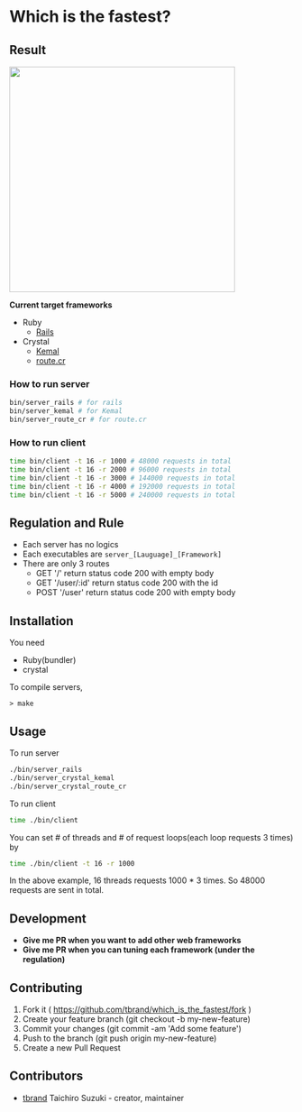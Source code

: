 # Which is the fastest?

## Result

<img src="https://cloud.githubusercontent.com/assets/3483230/24460663/f1fffc12-14d9-11e7-88e4-2d882d598c44.png" width="400" />

**Current target frameworks**
 - Ruby
   - [Rails](https://github.com/rails/rails)
 - Crystal
   - [Kemal](https://github.com/kemalcr/kemal)
   - [route.cr](https://github.com/tbrand/route.cr)

### How to run server
```bash
bin/server_rails # for rails
bin/server_kemal # for Kemal
bin/server_route_cr # for route.cr
```

### How to run client
```bash
time bin/client -t 16 -r 1000 # 48000 requests in total
time bin/client -t 16 -r 2000 # 96000 requests in total
time bin/client -t 16 -r 3000 # 144000 requests in total
time bin/client -t 16 -r 4000 # 192000 requests in total
time bin/client -t 16 -r 5000 # 240000 requests in total
```

## Regulation and Rule
 - Each server has no logics
 - Each executables are `server_[Lauguage]_[Framework]`
 - There are only 3 routes
   - GET  '/'         return status code 200 with empty body
   - GET  '/user/:id' return status code 200 with the id
   - POST '/user'     return status code 200 with empty body

## Installation

You need
 - Ruby(bundler)
 - crystal

To compile servers,
```
> make
```

## Usage

To run server
```bash
./bin/server_rails
./bin/server_crystal_kemal
./bin/server_crystal_route_cr
```

To run client
```bash
time ./bin/client
```

You can set # of threads and # of request loops(each loop requests 3 times) by
```bash
time ./bin/client -t 16 -r 1000
```
In the above example, 16 threads requests 1000 * 3 times.
So 48000 requests are sent in total.

## Development
 - **Give me PR when you want to add other web frameworks**
 - **Give me PR when you can tuning each framework (under the regulation)**

## Contributing

1. Fork it ( https://github.com/tbrand/which_is_the_fastest/fork )
2. Create your feature branch (git checkout -b my-new-feature)
3. Commit your changes (git commit -am 'Add some feature')
4. Push to the branch (git push origin my-new-feature)
5. Create a new Pull Request

## Contributors

- [tbrand](https://github.com/tbrand) Taichiro Suzuki - creator, maintainer
